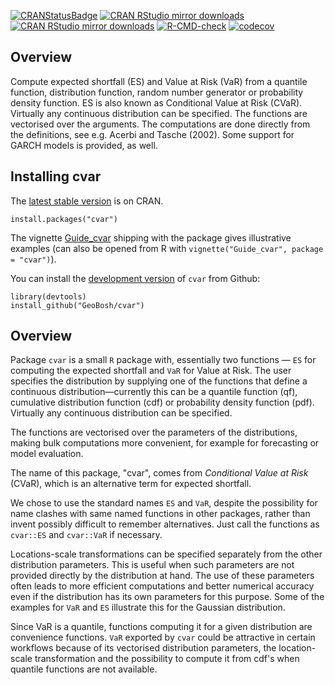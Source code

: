 [![CRANStatusBadge](https://www.r-pkg.org/badges/version/cvar)](https://cran.r-project.org/package=cvar)
[![CRAN RStudio mirror downloads](https://cranlogs.r-pkg.org/badges/rbibutils)](https://www.r-pkg.org/pkg/rbibutils)
[![CRAN RStudio mirror downloads](https://cranlogs.r-pkg.org/badges/grand-total/rbibutils?color=blue)](https://r-pkg.org/pkg/rbibutils)
[![R-CMD-check](https://github.com/GeoBosh/cvar/workflows/R-CMD-check/badge.svg)](https://github.com/GeoBosh/cvar/actions)
[![codecov](https://codecov.io/gh/GeoBosh/cvar/branch/master/graph/badge.svg?token=2SW9HKG71Y)](https://app.codecov.io/gh/GeoBosh/cvar)

 
## Overview

Compute expected shortfall (ES) and Value at Risk (VaR) from a
quantile function, distribution function, random number generator or
probability density function.  ES is also known as Conditional Value
at Risk (CVaR). Virtually any continuous distribution can be
specified.  The functions are vectorised over the arguments.
The computations are done directly from the definitions, see e.g. Acerbi
and Tasche (2002). Some support for GARCH models is provided, as well.


## Installing cvar

The [latest stable version](https://cran.r-project.org/package=cvar) is on CRAN. 

    install.packages("cvar")

The vignette
[Guide_cvar]( https://CRAN.R-project.org/package=cvar/vignettes/Guide_cvar.pdf) shipping
with the package gives illustrative examples (can also be opened from R with
`vignette("Guide_cvar", package = "cvar")`).

You can install the [development version](https://github.com/GeoBosh/cvar) of `cvar` from Github:

    library(devtools)
    install_github("GeoBosh/cvar")


## Overview

Package `cvar` is a small `R` package with, essentially two
functions &#x2014; `ES` for computing the expected shortfall
and `VaR` for Value at Risk.  The user specifies the
distribution by supplying one of the functions that define a
continuous distribution&#x2014;currently this can be a quantile
function (qf), cumulative distribution function (cdf) or
probability density function (pdf). Virtually any continuous
distribution can be specified.

The functions are vectorised over the parameters of the
distributions, making bulk computations more convenient, for
example for forecasting or model evaluation.

The name of this package, "cvar", comes from *Conditional Value at
Risk* (CVaR), which is an alternative term for expected shortfall.

We chose to use the standard names `ES` and `VaR`,
despite the possibility for name clashes with same named
functions in other packages, rather than invent possibly
difficult to remember alternatives. Just call the functions as
`cvar::ES` and `cvar::VaR` if necessary.

Locations-scale transformations can be specified separately
from the other distribution parameters. This is useful when
such parameters are not provided directly by the distribution
at hand. The use of these parameters often leads to more
efficient computations and better numerical accuracy even if
the distribution has its own parameters for this purpose. Some
of the examples for `VaR` and `ES` illustrate this
for the Gaussian distribution.

Since VaR is a quantile, functions computing it for a given
distribution are convenience functions. `VaR` exported by
`cvar` could be attractive in certain workflows because of
its vectorised distribution parameters, the location-scale
transformation and the possibility to compute it from cdf's
when quantile functions are not available.

